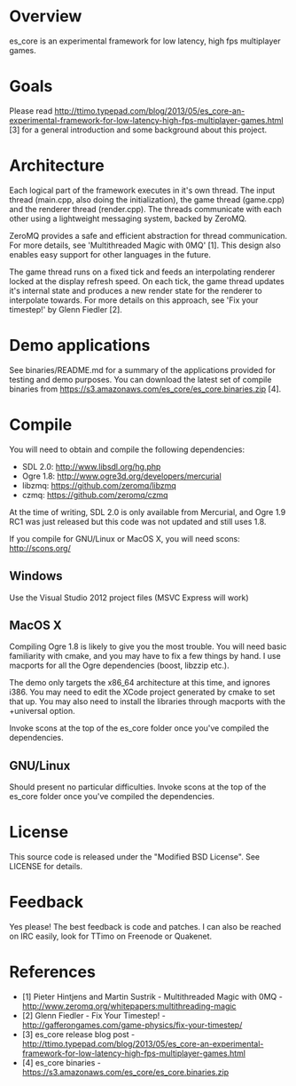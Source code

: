Overview
========

es_core is an experimental framework for low latency, high fps multiplayer games.

Goals
=====

Please read http://ttimo.typepad.com/blog/2013/05/es_core-an-experimental-framework-for-low-latency-high-fps-multiplayer-games.html [3] for a general introduction and some background about this project.

Architecture
============

Each logical part of the framework executes in it's own thread. The input thread (main.cpp, also doing the initialization), the game thread (game.cpp) and the renderer thread (render.cpp). The threads communicate with each other using a lightweight messaging system, backed by ZeroMQ.

ZeroMQ provides a safe and efficient abstraction for thread communication. For more details, see 'Multithreaded Magic with 0MQ' [1]. This design also enables easy support for other languages in the future.

The game thread runs on a fixed tick and feeds an interpolating renderer locked at the display refresh speed. On each tick, the game thread updates it's internal state and produces a new render state for the renderer to interpolate towards. For more details on this approach, see 'Fix your timestep!' by Glenn Fiedler [2].

Demo applications
=================

See binaries/README.md for a summary of the applications provided for testing and demo purposes.
You can download the latest set of compile binaries from https://s3.amazonaws.com/es_core/es_core.binaries.zip [4].

Compile
=======

You will need to obtain and compile the following dependencies:

- SDL 2.0: http://www.libsdl.org/hg.php
- Ogre 1.8: http://www.ogre3d.org/developers/mercurial
- libzmq: https://github.com/zeromq/libzmq
- czmq: https://github.com/zeromq/czmq

At the time of writing, SDL 2.0 is only available from Mercurial, and Ogre 1.9 RC1 was just released but this code was not updated and still uses 1.8.

If you compile for GNU/Linux or MacOS X, you will need scons: http://scons.org/

Windows
-------

Use the Visual Studio 2012 project files (MSVC Express will work)

MacOS X
-------

Compiling Ogre 1.8 is likely to give you the most trouble. You will need basic familiarity with cmake, and you may have to fix a few things by hand. I use macports for all the Ogre dependencies (boost, libzzip etc.).

The demo only targets the x86_64 architecture at this time, and ignores i386. You may need to edit the XCode project generated by cmake to set that up. You may also need to install the libraries through macports with the +universal option.

Invoke scons at the top of the es_core folder once you've compiled the dependencies.

GNU/Linux
---------

Should present no particular difficulties. Invoke scons at the top of the es_core folder once you've compiled the dependencies.

License
=======

This source code is released under the "Modified BSD License". See LICENSE for details.

Feedback
========

Yes please! The best feedback is code and patches. I can also be reached on IRC easily, look for TTimo on Freenode or Quakenet.

References
==========

- [1] Pieter Hintjens and Martin Sustrik - Multithreaded Magic with 0MQ - http://www.zeromq.org/whitepapers:multithreading-magic
- [2] Glenn Fiedler - Fix Your Timestep! - http://gafferongames.com/game-physics/fix-your-timestep/
- [3] es_core release blog post - http://ttimo.typepad.com/blog/2013/05/es_core-an-experimental-framework-for-low-latency-high-fps-multiplayer-games.html
- [4] es_core binaries - https://s3.amazonaws.com/es_core/es_core.binaries.zip
